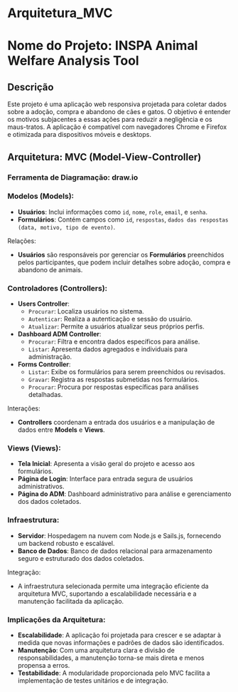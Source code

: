 # Arquitetura_MVC

# Nome do Projeto: INSPA Animal Welfare Analysis Tool

## Descrição
Este projeto é uma aplicação web responsiva projetada para coletar dados sobre a adoção, compra e abandono de cães e gatos. O objetivo é entender os motivos subjacentes a essas ações para reduzir a negligência e os maus-tratos. A aplicação é compatível com navegadores Chrome e Firefox e otimizada para dispositivos móveis e desktops.

## Arquitetura: MVC (Model-View-Controller)
### Ferramenta de Diagramação: draw.io

### Modelos (Models):
- **Usuários**: Inclui informações como `id`, `nome`, `role`, `email`, e `senha`.
- **Formulários**: Contém campos como `id`, `respostas`, `dados das respostas (data, motivo, tipo de evento)`.

Relações:
- **Usuários** são responsáveis por gerenciar os **Formulários** preenchidos pelos participantes, que podem incluir detalhes sobre adoção, compra e abandono de animais.

### Controladores (Controllers):
- **Users Controller**: 
  - `Procurar`: Localiza usuários no sistema.
  - `Autenticar`: Realiza a autenticação e sessão do usuário.
  - `Atualizar`: Permite a usuários atualizar seus próprios perfis.
- **Dashboard ADM Controller**: 
  - `Procurar`: Filtra e encontra dados específicos para análise.
  - `Listar`: Apresenta dados agregados e individuais para administração.
- **Forms Controller**:
  - `Listar`: Exibe os formulários para serem preenchidos ou revisados.
  - `Gravar`: Registra as respostas submetidas nos formulários.
  - `Procurar`: Procura por respostas específicas para análises detalhadas.

Interações:
- **Controllers** coordenam a entrada dos usuários e a manipulação de dados entre **Models** e **Views**.

### Views (Views):
- **Tela Inicial**: Apresenta a visão geral do projeto e acesso aos formulários.
- **Página de Login**: Interface para entrada segura de usuários administrativos.
- **Página do ADM**: Dashboard administrativo para análise e gerenciamento dos dados coletados.

### Infraestrutura:
- **Servidor**: Hospedagem na nuvem com Node.js e Sails.js, fornecendo um backend robusto e escalável.
- **Banco de Dados**: Banco de dados relacional para armazenamento seguro e estruturado dos dados coletados.

Integração:
- A infraestrutura selecionada permite uma integração eficiente da arquitetura MVC, suportando a escalabilidade necessária e a manutenção facilitada da aplicação.

### Implicações da Arquitetura:
- **Escalabilidade**: A aplicação foi projetada para crescer e se adaptar à medida que novas informações e padrões de dados são identificados.
- **Manutenção**: Com uma arquitetura clara e divisão de responsabilidades, a manutenção torna-se mais direta e menos propensa a erros.
- **Testabilidade**: A modularidade proporcionada pelo MVC facilita a implementação de testes unitários e de integração.
